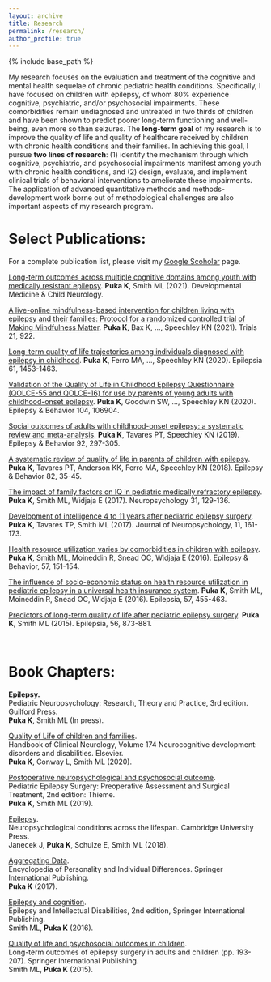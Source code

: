 ```yaml
---
layout: archive
title: Research
permalink: /research/
author_profile: true
---
```


{% include base_path %}

My research focuses on the evaluation and treatment of the cognitive and mental health sequelae of chronic pediatric health conditions. Specifically, I have focused on children with epilepsy, of whom 80% experience cognitive, psychiatric, and/or psychosocial impairments. These comorbidities remain undiagnosed and untreated in two thirds of children and have been shown to predict poorer long-term functioning and well-being, even more so than seizures. The **long-term goal** of my research is to improve the quality of life and quality of healthcare received by children with chronic health conditions and their families. In achieving this goal, I pursue **two lines of research**: (1) identify the mechanism through which cognitive, psychiatric, and psychosocial impairments manifest among youth with chronic health conditions, and (2) design, evaluate, and implement clinical trials of behavioral interventions to ameliorate these impairments. The application of advanced quantitative methods and methods-development work borne out of methodological challenges are also important aspects of my research program.




# Select Publications:	

For a complete publication list, please visit my [Google Scoholar](https://scholar.google.ca/citations?user=ulN-H0UAAAAJ&hl=en) page.

[Long-term outcomes across multiple cognitive domains among youth with medically resistant epilepsy](https://doi.org/10.1111/dmcn.14815). **Puka K**, Smith ML (2021). Developmental Medicine & Child Neurology.

[A live-online mindfulness-based intervention for children living with epilepsy and their families: Protocol for a randomized controlled trial of Making Mindfulness Matter](https://doi.org/10.1186/s13063-020-04792-3). **Puka K**, Bax K, ..., Speechley KN (2021). Trials 21, 922. 

[Long-term quality of life trajectories among individuals diagnosed with epilepsy in childhood](https://doi.org/10.1111/epi.16579). **Puka K**, Ferro MA, ..., Speechley KN (2020). Epilepsia 61, 1453-1463. 

[Validation of the Quality of Life in Childhood Epilepsy Questionnaire (QOLCE-55 and QOLCE-16) for use by parents of young adults with childhood-onset epilepsy](https://doi.org/10.1016/j.yebeh.2020.106904). **Puka K**, Goodwin SW, ..., Speechley KN (2020). Epilepsy & Behavior 104, 106904.

[Social outcomes of adults with childhood-onset epilepsy: a systematic review and meta-analysis](http://doi.org/10.1016/j.yebeh.2019.01.012). **Puka K**, Tavares PT, Speechley KN (2019). Epilepsy & Behavior 92, 297-305.

[A systematic review of quality of life in parents of children with epilepsy](https://doi.org/10.1016/j.yebeh.2018.03.008). **Puka K**, Tavares PT, Anderson KK, Ferro MA, Speechley KN (2018). Epilepsy & Behavior 82, 35-45.

[The impact of family factors on IQ in pediatric medically refractory epilepsy](https://doi.org/10.1037/neu0000308). **Puka K**, Smith ML, Widjaja E (2017). Neuropsychology 31, 129-136.

[Development of intelligence 4 to 11 years after pediatric epilepsy surgery](https://doi.org/10.1111/jnp.12081). **Puka K**, Tavares TP, Smith ML (2017). Journal of Neuropsychology, 11, 161-173.

[Health resource utilization varies by comorbidities in children with epilepsy](https://doi.org/10.1016/j.yebeh.2016.02.011). **Puka K**, Smith ML, Moineddin R, Snead OC, Widjaja E (2016). Epilepsy & Behavior, 57, 151-154. 

[The influence of socio-economic status on health resource utilization in pediatric epilepsy in a universal health insurance system](https://doi.org/10.1111/epi.13290). **Puka K**, Smith ML, Moineddin R, Snead OC, Widjaja E (2016). Epilepsia, 57, 455-463. 

[Predictors of long-term quality of life after pediatric epilepsy surgery](https://doi.org/10.1111/epi.13004). **Puka K**, Smith ML (2015). Epilepsia, 56, 873-881. 

<br>


# Book Chapters:	

**Epilepsy.**<br> 
Pediatric Neuropsychology: Research, Theory and Practice, 3rd edition. Guilford Press.<br>
**Puka K**, Smith ML (In press). 

[Quality of Life of children and families](https://doi.org/10.1016/B978-0-444-64148-9.00028-4).<br>
Handbook of Clinical Neurology, Volume 174 Neurocognitive development: disorders and disabilities. Elsevier.<br>
**Puka K**, Conway L, Smith ML (2020).

[Postoperative neuropsychological and psychosocial outcome](https://doi.org/10.1055/b-0039-171706).<br>
Pediatric Epilepsy Surgery: Preoperative Assessment and Surgical Treatment, 2nd edition: Thieme.<br>
**Puka K**, Smith ML (2019).

[Epilepsy](https://doi.org/10.1017/9781316996751.011).<br>
Neuropsychological conditions across the lifespan. Cambridge University Press.<br>
Janecek J, **Puka K**, Schulze E, Smith ML (2018).


[Aggregating Data](https://doi.org/10.1007/978-3-319-28099-8_1278-1).<br>
Encyclopedia of Personality and Individual Differences. Springer International Publishing. <br>
**Puka K** (2017).


[Epilepsy and cognition](https://doi.org/10.1007/978-3-319-39144-1_13). <br>
Epilepsy and Intellectual Disabilities, 2nd edition, Springer International Publishing. <br>
Smith ML, **Puka K** (2016). 


[Quality of life and psychosocial outcomes in children](https://doi.org/10.1007/978-3-319-17783-0_13). <br>
Long-term outcomes of epilepsy surgery in adults and children (pp. 193-207). Springer International Publishing.<br>
Smith ML, **Puka K** (2015).
